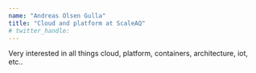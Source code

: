 ```yaml
---
name: "Andreas Olsen Gulla"
title: "Cloud and platform at ScaleAQ"
# twitter_handle: 
---
```

Very interested in all things cloud, platform, containers, architecture, iot, etc.. 

